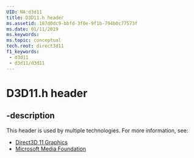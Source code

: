 ```yaml
---
UID: NA:d3d11
title: D3D11.h header
ms.assetid: 187d0dc9-bbfd-3f0e-9f1b-794b0c77573f
ms.date: 01/11/2019
ms.keywords: 
ms.topic: conceptual
tech.root: direct3d11
f1_keywords:
 - d3d11
 - d3d11/d3d11
---
```


# D3D11.h header


## -description

This header is used by multiple technologies. For more information, see:

- [Direct3D 11 Graphics](../_direct3d11/index.md)
- [Microsoft Media Foundation](../_mf/index.md)

